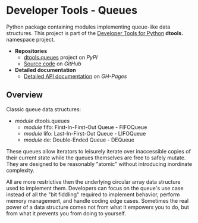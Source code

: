 # Developer Tools - Queues

Python package containing modules implementing queue-like data
structures. This project is part of the [Developer Tools for Python][4]
**dtools.** namespace project.

- **Repositories**
  - [dtools.queues][1] project on *PyPI*
  - [Source code][2] on *GitHub*
- **Detailed documentation**
  - [Detailed API documentation][3] on *GH-Pages*

## Overview

Classic queue data structures:

- *module* dtools.queues
  - *module* fifo: First-In-First-Out Queue - FIFOQueue
  - *module* lifo: Last-In-First-Out Queue - LIFOQueue
  - *module* de: Double-Ended Queue - DEQueue

These queues allow iterators to leisurely iterate over inaccessible
copies of their current state while the queues themselves are free to
safely mutate. They are designed to be reasonably "atomic" without
introducing inordinate complexity.

All are more restrictive then the underlying circular array data
structure used to implement them. Developers can focus on the queue's
use case instead of all the "bit fiddling" required to implement
behavior, perform memory management, and handle coding edge cases.
Sometimes the real power of a data structure comes not from what it
empowers you to do, but from what it prevents you from doing to
yourself.

[1]: https://pypi.org/project/dtools.queues/
[2]: https://github.com/grscheller/dtools-queues/
[3]: https://grscheller.github.io/dtools-namespace-projects/queues/
[4]: https://github.com/grscheller/dtools-namespace-projects/blob/main/README.md
